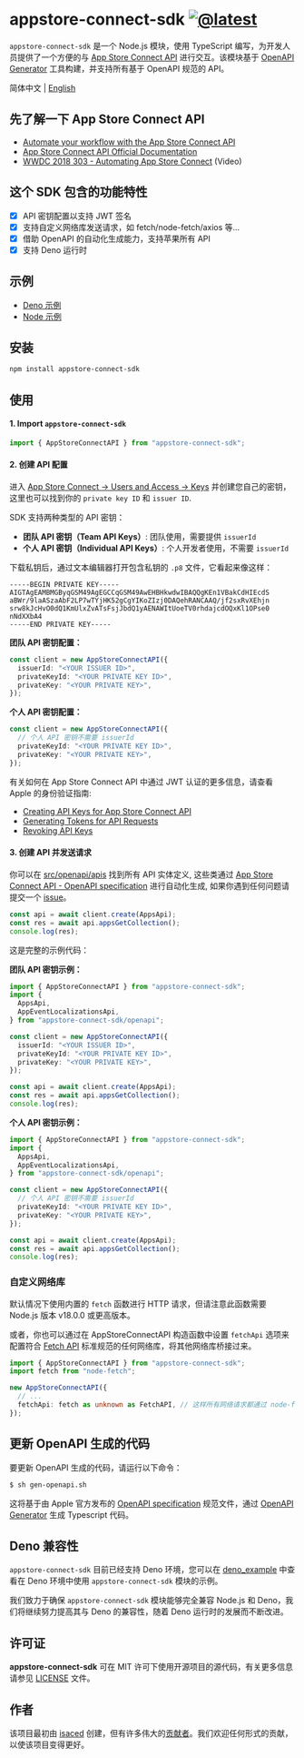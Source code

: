 # appstore-connect-sdk [![@latest](https://img.shields.io/npm/v/appstore-connect-sdk.svg)](https://www.npmjs.com/package/appstore-connect-sdk)

`appstore-connect-sdk` 是一个 Node.js 模块，使用 TypeScript 编写，为开发人员提供了一个方便的与 [App Store Connect API](https://developer.apple.com/app-store-connect/api/) 进行交互。该模块基于 [OpenAPI Generator](https://openapi-generator.tech/) 工具构建，并支持所有基于 OpenAPI 规范的 API。

简体中文 | [English](https://github.com/isaced/appstore-connect-sdk/blob/main/README.md)

## 先了解一下 App Store Connect API

- [Automate your workflow with the App Store Connect API](https://developer.apple.com/app-store-connect/api/)
- [App Store Connect API Official Documentation](https://developer.apple.com/documentation/appstoreconnectapi)
- [WWDC 2018 303 - Automating App Store Connect](https://developer.apple.com/videos/play/wwdc2018/303/) (Video)

## 这个 SDK 包含的功能特性

- [x] API 密钥配置以支持 JWT 签名
- [x] 支持自定义网络库发送请求，如 fetch/node-fetch/axios 等…
- [x] 借助 OpenAPI 的自动化生成能力，支持苹果所有 API
- [x] 支持 Deno 运行时

## 示例

- [Deno 示例](https://github.com/isaced/appstore-connect-sdk/tree/main/deno_example)
- [Node 示例](https://github.com/isaced/appstore-connect-sdk/tree/main/node_example)

## 安装

```bash
npm install appstore-connect-sdk
```

## 使用

#### 1. Import `appstore-connect-sdk`

```typescript
import { AppStoreConnectAPI } from "appstore-connect-sdk";
```

#### 2. 创建 API 配置

进入 [App Store Connect -> Users and Access -> Keys](https://appstoreconnect.apple.com/access/api) 并创建您自己的密钥，这里也可以找到你的 `private key ID` 和 `issuer ID`.

SDK 支持两种类型的 API 密钥：

- **团队 API 密钥（Team API Keys）**: 团队使用，需要提供 `issuerId`
- **个人 API 密钥（Individual API Keys）**: 个人开发者使用，不需要 `issuerId`

下载私钥后，通过文本编辑器打开包含私钥的 `.p8` 文件，它看起来像这样：

```
-----BEGIN PRIVATE KEY-----
AIGTAgEAMBMGByqGSM49AgEGCCqGSM49AwEHBHkwdwIBAQQgKEn1VBakCdHIEcdS
aBWr/9laASzaAbF2LP7wTYjHK52gCgYIKoZIzj0DAQehRANCAAQ/jf2sxRvXEhjn
srw8kJcHvO0dQ1KmUlxZvATsFsjJbdQ1yAENAWItUoeTV0rhdajcdOQxKl1OPse0
nNdXXbA4
-----END PRIVATE KEY-----
```

**团队 API 密钥配置：**

```typescript
const client = new AppStoreConnectAPI({
  issuerId: "<YOUR ISSUER ID>",
  privateKeyId: "<YOUR PRIVATE KEY ID>",
  privateKey: "<YOUR PRIVATE KEY>",
});
```

**个人 API 密钥配置：**

```typescript
const client = new AppStoreConnectAPI({
  // 个人 API 密钥不需要 issuerId
  privateKeyId: "<YOUR PRIVATE KEY ID>",
  privateKey: "<YOUR PRIVATE KEY>",
});
```

有关如何在 App Store Connect API 中通过 JWT 认证的更多信息，请查看 Apple 的身份验证指南:

- [Creating API Keys for App Store Connect API](https://developer.apple.com/documentation/appstoreconnectapi/creating_api_keys_for_app_store_connect_api)
- [Generating Tokens for API Requests](https://developer.apple.com/documentation/appstoreconnectapi/generating_tokens_for_api_requests)
- [Revoking API Keys](https://developer.apple.com/documentation/appstoreconnectapi/revoking_api_keys)

#### 3. 创建 API 并发送请求

你可以在 [src/openapi/apis](https://github.com/isaced/appstore-connect-sdk/tree/main/src/openapi/apis) 找到所有 API 实体定义, 这些类通过 [App Store Connect API - OpenAPI specification](https://developer.apple.com/sample-code/app-store-connect/app-store-connect-openapi-specification.zip) 进行自动化生成, 如果你遇到任何问题请提交一个 [issue](https://github.com/isaced/appstore-connect-sdk/issues)。

```typescript
const api = await client.create(AppsApi);
const res = await api.appsGetCollection();
console.log(res);
```

这是完整的示例代码：

**团队 API 密钥示例：**

```typescript
import { AppStoreConnectAPI } from "appstore-connect-sdk";
import {
  AppsApi,
  AppEventLocalizationsApi,
} from "appstore-connect-sdk/openapi";

const client = new AppStoreConnectAPI({
  issuerId: "<YOUR ISSUER ID>",
  privateKeyId: "<YOUR PRIVATE KEY ID>",
  privateKey: "<YOUR PRIVATE KEY>",
});

const api = await client.create(AppsApi);
const res = await api.appsGetCollection();
console.log(res);
```

**个人 API 密钥示例：**

```typescript
import { AppStoreConnectAPI } from "appstore-connect-sdk";
import {
  AppsApi,
  AppEventLocalizationsApi,
} from "appstore-connect-sdk/openapi";

const client = new AppStoreConnectAPI({
  // 个人 API 密钥不需要 issuerId
  privateKeyId: "<YOUR PRIVATE KEY ID>",
  privateKey: "<YOUR PRIVATE KEY>",
});

const api = await client.create(AppsApi);
const res = await api.appsGetCollection();
console.log(res);
```

### 自定义网络库

默认情况下使用内置的 `fetch` 函数进行 HTTP 请求，但请注意此函数需要 Node.js 版本 v18.0.0 或更高版本。

或者，你也可以通过在 AppStoreConnectAPI 构造函数中设置 `fetchApi` 选项来配置符合 [Fetch API](https://developer.mozilla.org/en-US/docs/Web/API/fetch) 标准规范的任何网络库，将其他网络库桥接过来。

```typescript
import { AppStoreConnectAPI } from "appstore-connect-sdk";
import fetch from "node-fetch";

new AppStoreConnectAPI({
  // ...
  fetchApi: fetch as unknown as FetchAPI, // 这样所有网络请求都通过 node-fetch 接管
});
```

## 更新 OpenAPI 生成的代码

要更新 OpenAPI 生成的代码，请运行以下命令：

```bash
$ sh gen-openapi.sh
```

这将基于由 Apple 官方发布的 [OpenAPI specification](https://github.com/isaced/appstore-connect-sdk/blob/fdabb5bb414e9e3c02341ac1fa3238a5bfa15c30/app_store_connect_api_2.2_openapi.json) 规范文件，通过 [OpenAPI Generator](https://openapi-generator.tech/) 生成 Typescript 代码。

## Deno 兼容性

`appstore-connect-sdk` 目前已经支持 Deno 环境，您可以在 [deno_example](https://github.com/isaced/appstore-connect-sdk/tree/deno_example) 中查看在 Deno 环境中使用 `appstore-connect-sdk` 模块的示例。

我们致力于确保 `appstore-connect-sdk` 模块能够完全兼容 Node.js 和 Deno，我们将继续努力提高其与 Deno 的兼容性，随着 Deno 运行时的发展而不断改进。

## 许可证

**appstore-connect-sdk** 可在 MIT 许可下使用开源项目的源代码，有关更多信息请参见 [LICENSE](https://github.com/isaced/appstore-connect-sdk/blob/main/LICENSE) 文件。

## 作者

该项目最初由 [isaced](https://github.com/isaced) 创建，但有许多伟大的[贡献者](https://github.com/isaced/appstore-connect-sdk/graphs/contributors)。我们欢迎任何形式的贡献，以使该项目变得更好。
